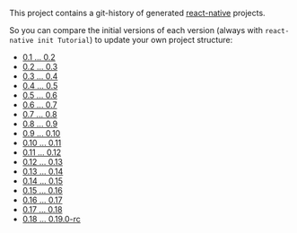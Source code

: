 This project contains a git-history of generated
[react-native](http://facebook.github.io/react-native/) projects.

So you can compare the initial versions of each version
(always with `react-native init Tutorial`) to update your own project structure:

* [0.1 ... 0.2](https://github.com/jerolimov/react-native-init-history/compare/0.1.0...0.2.0)
* [0.2 ... 0.3](https://github.com/jerolimov/react-native-init-history/compare/0.2.0...0.3.0)
* [0.3 ... 0.4](https://github.com/jerolimov/react-native-init-history/compare/0.3.0...0.4.0)
* [0.4 ... 0.5](https://github.com/jerolimov/react-native-init-history/compare/0.4.0...0.5.0)
* [0.5 ... 0.6](https://github.com/jerolimov/react-native-init-history/compare/0.5.0...0.6.0)
* [0.6 ... 0.7](https://github.com/jerolimov/react-native-init-history/compare/0.6.0...0.7.0)
* [0.7 ... 0.8](https://github.com/jerolimov/react-native-init-history/compare/0.7.0...0.8.0)
* [0.8 ... 0.9](https://github.com/jerolimov/react-native-init-history/compare/0.8.0...0.9.0)
* [0.9 ... 0.10](https://github.com/jerolimov/react-native-init-history/compare/0.9.0...0.10.0)
* [0.10 ... 0.11](https://github.com/jerolimov/react-native-init-history/compare/0.10.0...0.11.0)
* [0.11 ... 0.12](https://github.com/jerolimov/react-native-init-history/compare/0.11.0...0.12.0)
* [0.12 ... 0.13](https://github.com/jerolimov/react-native-init-history/compare/0.12.0...0.13.0)
* [0.13 ... 0.14](https://github.com/jerolimov/react-native-init-history/compare/0.13.0...0.14.0)
* [0.14 ... 0.15](https://github.com/jerolimov/react-native-init-history/compare/0.14.0...0.15.0)
* [0.15 ... 0.16](https://github.com/jerolimov/react-native-init-history/compare/0.15.0...0.16.0)
* [0.16 ... 0.17](https://github.com/jerolimov/react-native-init-history/compare/0.16.0...0.17.0)
* [0.17 ... 0.18](https://github.com/jerolimov/react-native-init-history/compare/0.17.0...0.18.0)
* [0.18 ... 0.19.0-rc](https://github.com/jerolimov/react-native-init-history/compare/0.18.0...master)
